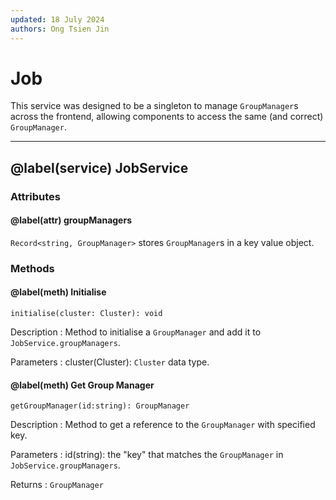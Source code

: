 ```yaml
---
updated: 18 July 2024
authors: Ong Tsien Jin
---
```


# Job

This service was designed to be a singleton to manage `GroupManager`s across the frontend, allowing components to access the same (and correct) `GroupManager`.

---

## @label(service) JobService

### Attributes

#### @label(attr) groupManagers

`Record<string, GroupManager>` stores `GroupManager`s in a key value object.

### Methods

#### @label(meth) Initialise

    initialise(cluster: Cluster): void

Description
: Method to initialise a `GroupManager` and add it to `JobService.groupManagers`.

Parameters
: cluster(Cluster): `Cluster` data type.

#### @label(meth) Get Group Manager

    getGroupManager(id:string): GroupManager

Description
: Method to get a reference to the `GroupManager` with specified key.

Parameters
: id(string): the "key" that matches the `GroupManager` in `JobService.groupManagers`.

Returns
: `GroupManager`
